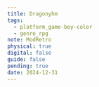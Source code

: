 ```yaml
---
title: Dragonyhm
tags:
  - platform_game-boy-color
  - genre_rpg
note: ModRetro
physical: true
digital: false
guide: false
pending: true
date: 2024-12-31
---
```

